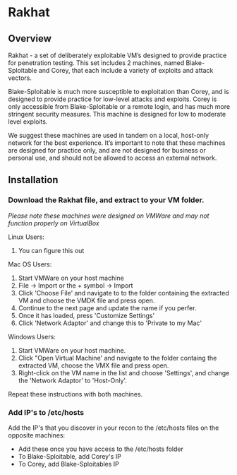 # Rakhat


## Overview

Rakhat - a set of deliberately exploitable VM’s designed to provide practice for penetration testing. This set includes 2 machines, named Blake-Sploitable and Corey, that each include a variety of exploits and attack vectors. 

Blake-Sploitable is much more susceptible to exploitation than Corey, and is designed to provide practice for low-level attacks and exploits. Corey is only accessible from Blake-Sploitable or a remote login, and has much more stringent security measures. This machine is designed for low to moderate level exploits. 

We suggest these machines are used in tandem on a local, host-only network for the best experience. It’s important to note that these machines are designed for practice only, and are not designed for business or personal use, and should not be allowed to access an external network. 


## Installation

### Download the Rakhat file, and extract to your VM folder.

*Please note these machines were designed on VMWare and may not function properly on VirtualBox*

Linux Users: 
1. You can figure this out

Mac OS Users:
1. Start VMWare on your host machine
2. File -> Import or the + symbol -> Import 
3. Click 'Choose File' and navigate to to the folder containing the extracted VM and choose the VMDK file and press open. 
4. Continue to the next page and update the name if you perfer. 
5. Once it has loaded, press 'Customize Settings'
6. Click 'Network Adaptor' and change this to 'Private to my Mac'

Windows Users:
1. Start VMWare on your host machine.
2. Click "Open Virtual Machine' and navigate to the folder containg the extracted VM, choose the VMX file and press open.
2. Right-click on the VM name in the list and choose 'Settings', and change the 'Network Adaptor' to 'Host-Only'.

Repeat these instructions with both machines. 


### Add IP's to /etc/hosts

Add the IP's that you discover in your recon to the /etc/hosts files on the opposite machines:
 - Add these once you have access to the /etc/hosts folder
 - To Blake-Sploitable, add Corey's IP
 - To Corey, add Blake-Sploitables IP
